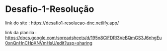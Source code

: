# Desafio-1-Resolução
link do site : https://desafio1-resolucao-dnc.netlify.app/

link da planilia : https://docs.google.com/spreadsheets/d/195n8CiFDRl3VeBQmGS3J6nhgEu0xnQnHnCHpXNVmHsU/edit?usp=sharing
